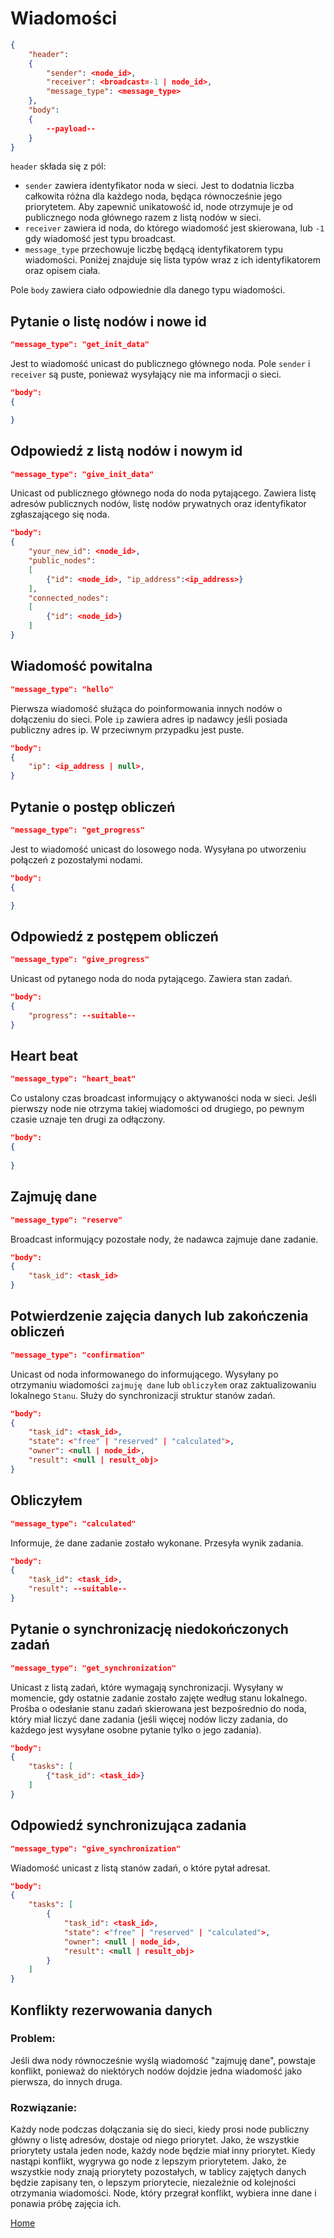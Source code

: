 # Wiadomości

```json
{
    "header":
    {
        "sender": <node_id>, 
        "receiver": <broadcast=-1 | node_id>, 
        "message_type": <message_type>
    }, 
    "body":
    { 
        --payload--
    }
}
```

```header``` składa się z pól:
- ```sender``` zawiera identyfikator noda w sieci. Jest to dodatnia liczba całkowita różna dla każdego noda, będąca równocześnie jego priorytetem. Aby zapewnić unikatowość id, node otrzymuje je od publicznego noda głównego razem z listą nodów w sieci. 
- ```receiver``` zawiera id noda, do którego wiadomość jest skierowana, lub ```-1``` gdy wiadomość jest typu broadcast.
- ```message_type``` przechowuje liczbę będącą identyfikatorem typu wiadomości. Poniżej znajduje się lista typów wraz z ich identyfikatorem oraz opisem ciała.

Pole ```body``` zawiera ciało odpowiednie dla danego typu wiadomości.

## Pytanie o listę nodów i nowe id
```json
"message_type": "get_init_data"
```

Jest to wiadomość unicast do publicznego głównego noda. Pole ```sender``` i ```receiver``` są puste, ponieważ wysyłający nie ma informacji o sieci.

```json
"body":
{ 

}
```

## Odpowiedź z listą nodów i nowym id
```json
"message_type": "give_init_data"
```

Unicast od publicznego głównego noda do noda pytającego. Zawiera listę adresów publicznych nodów, listę nodów prywatnych oraz identyfikator zgłaszającego się noda. 

```json
"body":
{
    "your_new_id": <node_id>,
    "public_nodes":
    [
        {"id": <node_id>, "ip_address":<ip_address>}
    ],
    "connected_nodes":
    [
        {"id": <node_id>}
    ]
}
```

## Wiadomość powitalna
```json
"message_type": "hello"
```

Pierwsza wiadomość służąca do poinformowania innych nodów o dołączeniu do sieci. Pole ```ip``` zawiera adres ip nadawcy jeśli posiada publiczny adres ip. W przeciwnym przypadku jest puste.

```json
"body":
{
    "ip": <ip_address | null>,
}
```

## Pytanie o postęp obliczeń
```json
"message_type": "get_progress"
```

Jest to wiadomość unicast do losowego noda. Wysyłana po utworzeniu połączeń z pozostałymi nodami.

```json
"body":
{ 

}
```

## Odpowiedź z postępem obliczeń
```json
"message_type": "give_progress"
```

Unicast od pytanego noda do noda pytającego. Zawiera stan zadań. 

```json
"body":
{
    "progress": --suitable--
}
```

## Heart beat
```json
"message_type": "heart_beat"
```

Co ustalony czas broadcast informujący o aktywaności noda w sieci. Jeśli pierwszy node nie otrzyma takiej wiadomości od drugiego, po pewnym czasie uznaje ten drugi za odłączony.

```json
"body":
{
    
}
```

## Zajmuję dane
```json
"message_type": "reserve"
```

Broadcast informujący pozostałe nody, że nadawca zajmuje dane zadanie.

```json
"body":
{
    "task_id": <task_id>
}
```

## Potwierdzenie zajęcia danych lub zakończenia obliczeń
```json
"message_type": "confirmation"
```

Unicast od noda informowanego do informującego. Wysyłany po otrzymaniu wiadomości ```zajmuję dane``` lub ```obliczyłem``` oraz zaktualizowaniu lokalnego ```Stanu```. Służy do synchronizacji struktur stanów zadań. 

```json
"body":
{
    "task_id": <task_id>,
    "state": <"free" | "reserved" | "calculated">,
    "owner": <null | node_id>,
    "result": <null | result_obj>
}
```

## Obliczyłem
```json
"message_type": "calculated"
```

Informuje, że dane zadanie zostało wykonane. Przesyła wynik zadania.

```json
"body":
{
    "task_id": <task_id>,
    "result": --suitable--
}
```

## Pytanie o synchronizację niedokończonych zadań
```json
"message_type": "get_synchronization"
```

Unicast z listą zadań, które wymagają synchronizacji. Wysyłany w momencie, gdy ostatnie zadanie zostało zajęte według stanu lokalnego. Prośba o odesłanie stanu zadań skierowana jest bezpośrednio do noda, który miał liczyć dane zadania (jeśli więcej nodów liczy zadania, do każdego jest wysyłane osobne pytanie tylko o jego zadania).

```json
"body":
{
    "tasks": [
        {"task_id": <task_id>}
    ]
}
```

## Odpowiedź synchronizująca zadania
```json
"message_type": "give_synchronization"
```

Wiadomość unicast z listą stanów zadań, o które pytał adresat. 

```json
"body":
{
    "tasks": [
        {
            "task_id": <task_id>,
            "state": <"free" | "reserved" | "calculated">,
            "owner": <null | node_id>,
            "result": <null | result_obj>
        }
    ]
}
```


## Konflikty rezerwowania danych

### Problem:

Jeśli dwa nody równocześnie wyślą wiadomość "zajmuję dane", powstaje konflikt, ponieważ do niektórych nodów dojdzie jedna wiadomość jako pierwsza, do innych druga.

### Rozwiązanie:

Każdy node podczas dołączania się do sieci, kiedy prosi node publiczny główny o listę adresów, dostaje od niego priorytet. Jako, że wszystkie priorytety ustala jeden node, każdy node będzie miał inny priorytet. Kiedy nastąpi konflikt, wygrywa go node z lepszym priorytetem. Jako, że wszystkie nody znają priorytety pozostałych, w tablicy zajętych danych będzie zapisany ten, o lepszym priorytecie, niezależnie od kolejności otrzymania wiadomości. Node, który przegrał konflikt, wybiera inne dane i ponawia próbę zajęcia ich. 

[Home](./index.md)